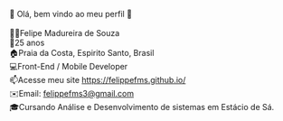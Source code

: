 👋 Olá, bem vindo ao meu perfil 👋<br><br>
👨🏻‍Felipe Madureira de Souza<br>
🌱25 anos<br>
🏠Praia da Costa, Espirito Santo, Brasil<br>
💻Front-End / Mobile Developer<br>
📫Acesse meu site https://felippefms.github.io/<br>
✉️Email: felippefms3@gmail.com<br>
🎓Cursando Análise e Desenvolvimento de sistemas em Estácio de Sá.<br>
